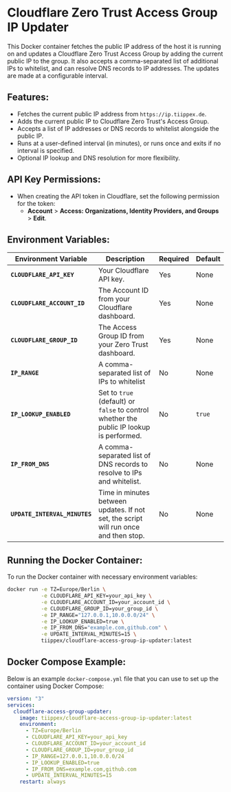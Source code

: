 # Cloudflare Zero Trust Access Group IP Updater

This Docker container fetches the public IP address of the host it is running on and updates a Cloudflare Zero Trust Access Group by adding the current public IP to the group. It also accepts a comma-separated list of additional IPs to whitelist, and can resolve DNS records to IP addresses. The updates are made at a configurable interval.

## Features:
- Fetches the current public IP address from `https://ip.tiippex.de`.
- Adds the current public IP to Cloudflare Zero Trust's Access Group.
- Accepts a list of IP addresses or DNS records to whitelist alongside the public IP.
- Runs at a user-defined interval (in minutes), or runs once and exits if no interval is specified.
- Optional IP lookup and DNS resolution for more flexibility.

## API Key Permissions:

- When creating the API token in Cloudflare, set the following permission for the token:
    - **Account** > **Access: Organizations, Identity Providers, and Groups** > **Edit**.

## Environment Variables:

| Environment Variable         | Description                                                                              | Required  | Default   |
|------------------------------|------------------------------------------------------------------------------------------|-----------|-----------|
| **`CLOUDFLARE_API_KEY`**      | Your Cloudflare API key.                                                                 | Yes       | None      |
| **`CLOUDFLARE_ACCOUNT_ID`**   | The Account ID from your Cloudflare dashboard.                                           | Yes       | None      |
| **`CLOUDFLARE_GROUP_ID`**     | The Access Group ID from your Zero Trust dashboard.                                      | Yes       | None      |
| **`IP_RANGE`**                | A comma-separated list of IPs to whitelist                                               | No        | None      |
| **`IP_LOOKUP_ENABLED`**       | Set to `true` (default) or `false` to control whether the public IP lookup is performed. | No        | `true`    |
| **`IP_FROM_DNS`**             | A comma-separated list of DNS records to resolve to IPs and whitelist.                   | No        | None      |
| **`UPDATE_INTERVAL_MINUTES`** | Time in minutes between updates. If not set, the script will run once and then stop.     | No        | None      |

## Running the Docker Container:

To run the Docker container with necessary environment variables:

```bash
docker run -e TZ=Europe/Berlin \
           -e CLOUDFLARE_API_KEY=your_api_key \
           -e CLOUDFLARE_ACCOUNT_ID=your_account_id \
           -e CLOUDFLARE_GROUP_ID=your_group_id \
           -e IP_RANGE="127.0.0.1,10.0.0.0/24" \
           -e IP_LOOKUP_ENABLED=true \
           -e IP_FROM_DNS="example.com,github.com" \
           -e UPDATE_INTERVAL_MINUTES=15 \
           tiippex/cloudflare-access-group-ip-updater:latest
```

## Docker Compose Example:

Below is an example `docker-compose.yml` file that you can use to set up the container using Docker Compose:

```yaml
version: "3"
services:
  cloudflare-access-group-updater:
    image: tiippex/cloudflare-access-group-ip-updater:latest
    environment:
      - TZ=Europe/Berlin
      - CLOUDFLARE_API_KEY=your_api_key
      - CLOUDFLARE_ACCOUNT_ID=your_account_id
      - CLOUDFLARE_GROUP_ID=your_group_id
      - IP_RANGE=127.0.0.1,10.0.0.0/24
      - IP_LOOKUP_ENABLED=true
      - IP_FROM_DNS=example.com,github.com
      - UPDATE_INTERVAL_MINUTES=15
    restart: always
```
